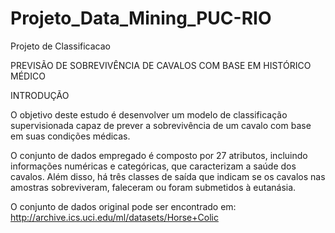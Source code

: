 # Projeto_Data_Mining_PUC-RIO
Projeto de Classificacao


PREVISÃO DE SOBREVIVÊNCIA DE CAVALOS COM BASE EM HISTÓRICO MÉDICO

INTRODUÇÃO

O objetivo deste estudo é desenvolver um modelo de classificação supervisionada capaz de prever a sobrevivência de um cavalo com base em suas condições médicas.

O conjunto de dados empregado é composto por 27 atributos, incluindo informações numéricas e categóricas, que caracterizam a saúde dos cavalos. Além disso, há três classes de saída que indicam se os cavalos nas amostras sobreviveram, faleceram ou foram submetidos à eutanásia.

O conjunto de dados original pode ser encontrado em: http://archive.ics.uci.edu/ml/datasets/Horse+Colic
